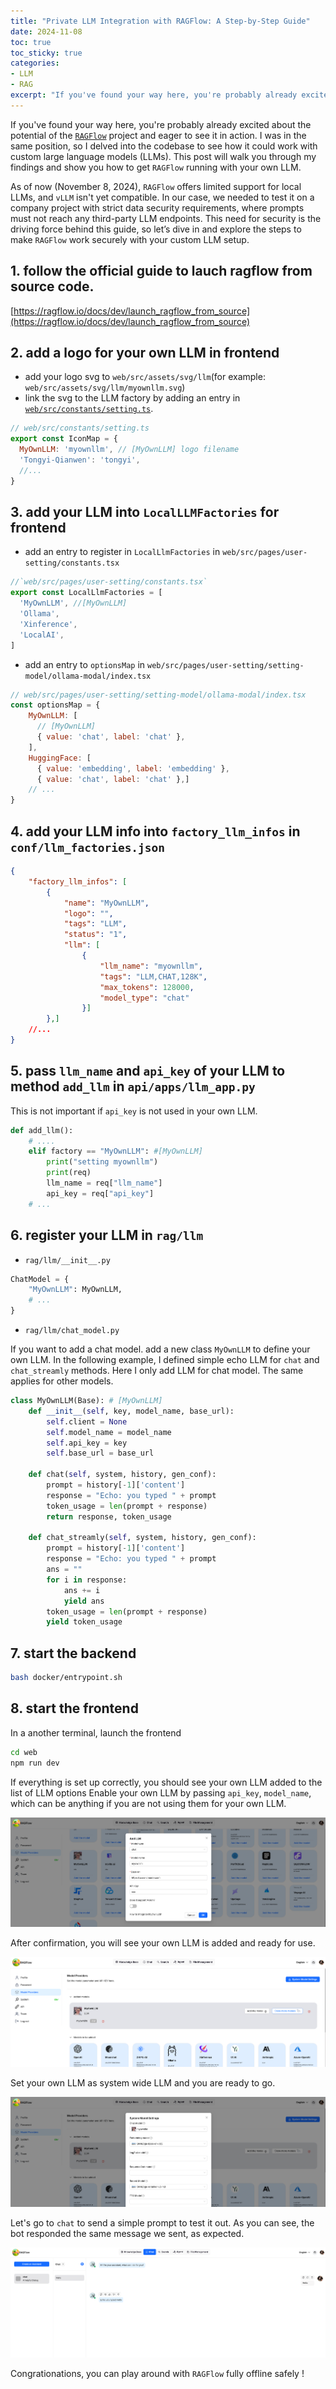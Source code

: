```yaml
---
title: "Private LLM Integration with RAGFlow: A Step-by-Step Guide"
date: 2024-11-08
toc: true
toc_sticky: true
categories:
- LLM
- RAG
excerpt: "If you've found your way here, you're probably already excited about the potential of the `RAGFlow` project and eager to see it in action. I was in the same position, so I delved into the codebase to see how it could work with custom large language models (LLMs). This post will walk you through my findings and show you how to get `RAGFlow` running with your own LLM." 
--- 
```


If you've found your way here, you're probably already excited about the potential of the [`RAGFlow`](https://github.com/infiniflow/ragflow) project and eager to see it in action. I was in the same position, so I delved into the codebase to see how it could work with custom large language models (LLMs). This post will walk you through my findings and show you how to get `RAGFlow` running with your own LLM.

As of now (November 8, 2024), `RAGFlow` offers limited support for local LLMs, and `vLLM` isn't yet compatible. In our case, we needed to test it on a company project with strict data security requirements, where prompts must not reach any third-party LLM endpoints. This need for security is the driving force behind this guide, so let’s dive in and explore the steps to make `RAGFlow` work securely with your custom LLM setup.

## 1. follow the official guide to lauch ragflow from source code.

[https://ragflow.io/docs/dev/launch_ragflow_from_source](https://ragflow.io/docs/dev/launch_ragflow_from_source)

## 2. add a logo for your own LLM in frontend

- add your logo svg to `web/src/assets/svg/llm`(for example: `web/src/assets/svg/llm/myownllm.svg`)
- link the svg to the LLM factory by adding an entry in [`web/src/constants/setting.ts`](https://github.com/6chaoran/ragflow/blob/4c5f5a0e393cf93e4ac84e9c0cd12e50b3e002c6/web/src/constants/setting.ts#L24C1-L25C1).

```javascript
// web/src/constants/setting.ts
export const IconMap = {
  MyOwnLLM: 'myownllm', // [MyOwnLLM] logo filename
  'Tongyi-Qianwen': 'tongyi',
  //...
}
```


## 3. add your LLM into `LocalLLMFactories` for frontend

- add an entry to register in `LocalLlmFactories` in `web/src/pages/user-setting/constants.tsx`

```js
//`web/src/pages/user-setting/constants.tsx`
export const LocalLlmFactories = [
  'MyOwnLLM', //[MyOwnLLM]
  'Ollama',
  'Xinference',
  'LocalAI',
]
```

- add an entry to `optionsMap` in `web/src/pages/user-setting/setting-model/ollama-modal/index.tsx`

```js
// web/src/pages/user-setting/setting-model/ollama-modal/index.tsx
const optionsMap = {
    MyOwnLLM: [
      // [MyOwnLLM]
      { value: 'chat', label: 'chat' },
    ],
    HuggingFace: [
      { value: 'embedding', label: 'embedding' },
      { value: 'chat', label: 'chat' },]
    // ...
}   
```

## 4. add your LLM info into `factory_llm_infos` in `conf/llm_factories.json`

```json
{
    "factory_llm_infos": [
        {
            "name": "MyOwnLLM",
            "logo": "",
            "tags": "LLM",
            "status": "1",
            "llm": [
                {
                    "llm_name": "myownllm",
                    "tags": "LLM,CHAT,128K",
                    "max_tokens": 128000,
                    "model_type": "chat"
                }]
        },]
    //...
}
```

## 5. pass `llm_name` and `api_key` of your LLM to method `add_llm` in `api/apps/llm_app.py`

This is not important if `api_key` is not used in your own LLM.

```py
def add_llm():
    # ....
    elif factory == "MyOwnLLM": #[MyOwnLLM]
        print("setting myownllm")
        print(req)
        llm_name = req["llm_name"]
        api_key = req["api_key"]
    # ...
```

## 6. register your LLM in `rag/llm`

* `rag/llm/__init__.py`

```python
ChatModel = {
    "MyOwnLLM": MyOwnLLM,
    # ...
}
```

* `rag/llm/chat_model.py` 

If you want to add a chat model. add a new class `MyOwnLLM` to define your own LLM.
In the following example, I defined simple echo LLM for `chat` and `chat_streamly` methods.
Here I only add LLM for chat model. The same applies for other models.

```python
class MyOwnLLM(Base): # [MyOwnLLM]
    def __init__(self, key, model_name, base_url):
        self.client = None
        self.model_name = model_name
        self.api_key = key
        self.base_url = base_url

    def chat(self, system, history, gen_conf):
        prompt = history[-1]['content']
        response = "Echo: you typed " + prompt
        token_usage = len(prompt + response)
        return response, token_usage
    
    def chat_streamly(self, system, history, gen_conf):
        prompt = history[-1]['content']
        response = "Echo: you typed " + prompt
        ans = ""
        for i in response:
            ans += i
            yield ans
        token_usage = len(prompt + response)
        yield token_usage
```

## 7. start the backend

```sh
bash docker/entrypoint.sh
```

## 8. start the frontend

In a another terminal, launch the frontend

```sh
cd web
npm run dev
```

If everything is set up correctly, you should see your own LLM added to the list of LLM options
Enable your own LLM by passing `api_key`, `model_name`, which can be anything if you are not using them for your own LLM.

![add your own LLM screenshot](https://github.com/6chaoran/ragflow/blob/main/modified/screenshot/add-llm.png?raw=true)

After confirmation, you will see your own LLM is added and ready for use.

![enabled own LLM screenshot](https://github.com/6chaoran/ragflow/blob/main/modified/screenshot/added-models.png?raw=true)

Set your own LLM as system wide LLM and you are ready to go.

![setting-system-model screenshot](https://github.com/6chaoran/ragflow/blob/main/modified/screenshot/system-model-setting.png?raw=true)

Let's go to `chat` to send a simple prompt to test it out. As you can see, the bot responded the same message we sent, as expected.

![test-chatting screenshot](https://github.com/6chaoran/ragflow/blob/main/modified/screenshot/tested-chat.png?raw=true)

Congrationations, you can play around with `RAGFlow` fully offline safely !